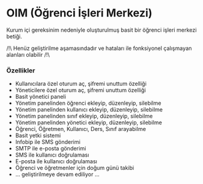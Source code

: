 # OIM (Öğrenci İşleri Merkezi)

Kurum içi gereksinim nedeniyle oluşturulmuş basit bir öğrenci işleri merkezi betiği.

/!\ Henüz geliştirilme aşamasındadır ve hataları ile fonksiyonel çalışmayan alanları olabilir /!\

### Özellikler
* Kullanıcılara özel oturum aç, şifremi unuttum özelliği
* Yöneticilere özel oturum aç, şifremi unuttum özelliği
* Basit yönetici paneli
* Yönetim panelinden öğrenci ekleyip, düzenleyip, silebilme
* Yönetim panelinden kullanıcı ekleyip, düzenleyip, silebilme
* Yönetim panelinden sınıf ekleyip, düzenleyip, silebilme
* Yönetim panelinden yönetici ekleyip, düzenleyip, silebilme
* Öğrenci, Öğretmen, Kullanıcı, Ders, Sınıf arayabilme
* Basit yetki sistemi
* Infobip ile SMS gönderimi
* SMTP ile e-posta gönderimi 
* SMS ile kullanıcı doğrulaması
* E-posta ile kullanıcı doğrulaması
* Öğrenci ve öğretmenler için doğum günü takibi
* ... geliştirilmeye devam ediliyor ...
